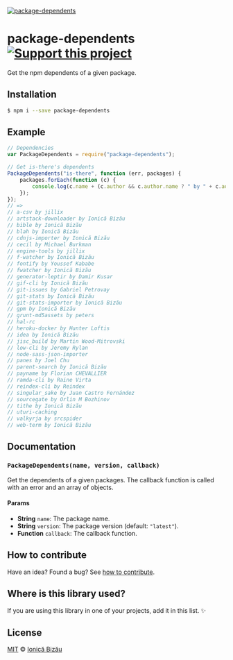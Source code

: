 [![package-dependents](http://i.imgur.com/nehBMvB.png)](#)

# package-dependents [![Support this project][donate-now]][paypal-donations]

Get the npm dependents of a given package.

## Installation

```sh
$ npm i --save package-dependents
```

## Example

```js
// Dependencies
var PackageDependents = require("package-dependents");

// Get is-there's dependents
PackageDependents("is-there", function (err, packages) {
    packages.forEach(function (c) {
        console.log(c.name + (c.author && c.author.name ? " by " + c.author.name : ""));
    });
});
// =>
// a-csv by jillix
// artstack-downloader by Ionică Bizău
// bible by Ionică Bizău
// blah by Ionică Bizău
// cdnjs-importer by Ionică Bizău
// cecil by Michael Burkman
// engine-tools by jillix
// f-watcher by Ionică Bizău
// fontify by Youssef Kababe
// fwatcher by Ionică Bizău
// generator-leptir by Damir Kusar
// gif-cli by Ionică Bizău
// git-issues by Gabriel Petrovay
// git-stats by Ionică Bizău
// git-stats-importer by Ionică Bizău
// gpm by Ionică Bizău
// grunt-md5assets by peters
// hal-rc
// heroku-docker by Hunter Loftis
// idea by Ionică Bizău
// jisc_build by Martin Wood-Mitrovski
// low-cli by Jeremy Rylan
// node-sass-json-importer
// panes by Joel Chu
// parent-search by Ionică Bizău
// payname by Florian CHEVALLIER
// ramda-cli by Raine Virta
// reindex-cli by Reindex
// singular_sake by Juan Castro Fernández
// sourcegate by Orlin M Bozhinov
// tithe by Ionică Bizău
// uturi-caching
// valkyrja by srcspider
// web-term by Ionică Bizău
```

## Documentation

### `PackageDependents(name, version, callback)`
Get the dependents of a given packages. The callback function is called with
an error and an array of objects.

#### Params
- **String** `name`: The package name.
- **String** `version`: The package version (default: `"latest"`).
- **Function** `callback`: The callback function.

## How to contribute
Have an idea? Found a bug? See [how to contribute][contributing].

## Where is this library used?
If you are using this library in one of your projects, add it in this list. :sparkles:

## License

[MIT][license] © [Ionică Bizău][website]

[paypal-donations]: https://www.paypal.com/cgi-bin/webscr?cmd=_s-xclick&hosted_button_id=RVXDDLKKLQRJW
[donate-now]: http://i.imgur.com/6cMbHOC.png

[license]: http://showalicense.com/?fullname=Ionic%C4%83%20Biz%C4%83u%20%3Cbizauionica%40gmail.com%3E%20(http%3A%2F%2Fionicabizau.net)&year=2015#license-mit
[website]: http://ionicabizau.net
[contributing]: /CONTRIBUTING.md
[docs]: /DOCUMENTATION.md